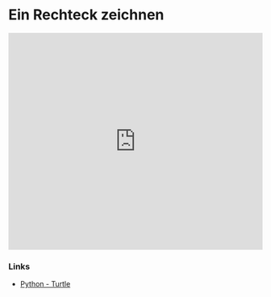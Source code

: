 # Ein Rechteck zeichnen

<iframe src="https://player.vimeo.com/video/207923224?title=0&byline=0&portrait=0" width="100%" height="430" frameborder="0" webkitallowfullscreen mozallowfullscreen allowfullscreen></iframe>

### Links

* [Python - Turtle](https://docs.python.org/3.6/library/turtle.html)

